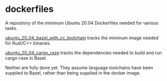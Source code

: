 # dockerfiles
A repository of the minimum Ubuntu 20.04 Dockerfiles needed for various tasks.

[ubuntu_20_04_bazel_with_cc_toolchain](ubuntu_20_04_bazel_with_cc_toolchain/Dockerfile) tracks the minimum image needed for Rust/C++ binaries.

[ubuntu_20_04_cargo_raze](ubuntu_20_04_cargo_raze/Dockerfile) tracks the dependencies needed to build and run cargo-raze in Bazel.

Neither are fully done yet. They assume language toolchains have been supplied to Bazel, rather than being supplied in the docker image.
